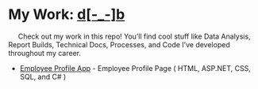 # My Work: [d[-_-]b](https://github.com/nxbit/work-examples/tree/main)

<p class="bigBodyText">&nbsp;&nbsp;&nbsp;&nbsp;&nbsp;Check out my work in this repo! You’ll find cool stuff like Data Analysis, Report Builds, Technical Docs, Processes, and Code I’ve developed throughout my career.</p>

- [Employee Profile App](employee-profile-app/README.md) - Employee Profile Page ( HTML, ASP.NET, CSS, SQL, and C# )
